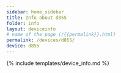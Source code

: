 ```yaml
---
sidebar: home_sidebar
title: Info about d855
folder: info
layout: deviceinfo
# name of the page (/{{permalink}}.html)
permalink: /devices/d855/
device: d855
---
```

{% include templates/device_info.md %}
